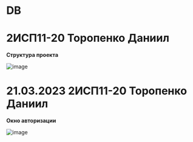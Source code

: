 # DB
<h1> 2ИСП11-20 Торопенко Даниил </h1> 
<b> Структура проекта </b>

![image](https://user-images.githubusercontent.com/99315410/224301718-065706e3-b5e0-44bc-9c77-cf01a35a423f.png)


<h1> 21.03.2023 2ИСП11-20 Торопенко Даниил </h1> 
<b> Окно авторизации </b>

![image](https://user-images.githubusercontent.com/99315410/226589591-43e6f80a-3793-4ba4-9698-e7f9f40e8436.png)
